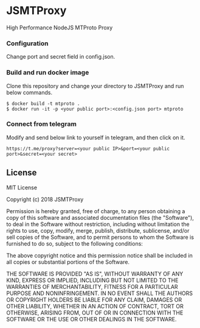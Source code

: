 # JSMTProxy

High Performance NodeJS MTProto Proxy

### Configuration

Change port and secret field in config.json.

### Build and run docker image

Clone this repository and change your directory to JSMTProxy and run below commands.

```
$ docker build -t mtproto .
$ docker run -it -p <your public port>:<config.json port> mtproto
```

### Connect from telegram

Modify and send below link to yourself in telegram, and then click on it.

`https://t.me/proxy?server=<your public IP>&port=<your public port>&secret=<your secret>`

## License

MIT License

Copyright (c) 2018 JSMTProxy

Permission is hereby granted, free of charge, to any person obtaining a copy
of this software and associated documentation files (the "Software"), to deal
in the Software without restriction, including without limitation the rights
to use, copy, modify, merge, publish, distribute, sublicense, and/or sell
copies of the Software, and to permit persons to whom the Software is
furnished to do so, subject to the following conditions:

The above copyright notice and this permission notice shall be included in all
copies or substantial portions of the Software.

THE SOFTWARE IS PROVIDED "AS IS", WITHOUT WARRANTY OF ANY KIND, EXPRESS OR
IMPLIED, INCLUDING BUT NOT LIMITED TO THE WARRANTIES OF MERCHANTABILITY,
FITNESS FOR A PARTICULAR PURPOSE AND NONINFRINGEMENT. IN NO EVENT SHALL THE
AUTHORS OR COPYRIGHT HOLDERS BE LIABLE FOR ANY CLAIM, DAMAGES OR OTHER
LIABILITY, WHETHER IN AN ACTION OF CONTRACT, TORT OR OTHERWISE, ARISING FROM,
OUT OF OR IN CONNECTION WITH THE SOFTWARE OR THE USE OR OTHER DEALINGS IN THE
SOFTWARE.
